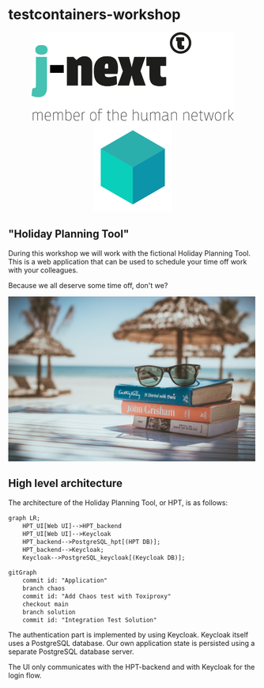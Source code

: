 # testcontainers-workshop

<p align="middle">
    <img src="logo.svg" height="180"/>
    <img src="testcontainers-logo.svg" height="180"/>
</p>    

## "Holiday Planning Tool"

During this workshop we will work with the fictional Holiday Planning Tool.
This is a web application that can be used to schedule your time off work with your colleagues.

Because we all deserve some time off, don't we?

<img src="holiday.jpg" width="500" />

## High level architecture
The architecture of the Holiday Planning Tool, or HPT, is as follows:


```mermaid
graph LR;
    HPT_UI[Web UI]-->HPT_backend
    HPT_UI[Web UI]-->Keycloak
    HPT_backend-->PostgreSQL_hpt[(HPT DB)];
    HPT_backend-->Keycloak;
    Keycloak-->PostgreSQL_keycloak[(Keycloak DB)];
```

```mermaid
gitGraph
    commit id: "Application"
    branch chaos
    commit id: "Add Chaos test with Toxiproxy"
    checkout main
    branch solution
    commit id: "Integration Test Solution"
```

The authentication part is implemented by using Keycloak. Keycloak itself uses a PostgreSQL database.
Our own application state is persisted using a separate PostgreSQL database server.

The UI only communicates with the HPT-backend and with Keycloak for the login flow.

